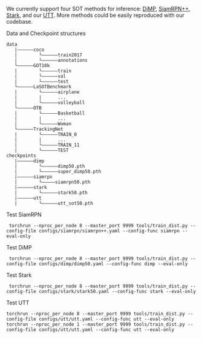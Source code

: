 We currently support four SOT methods for inference: [DiMP](https://github.com/visionml/pytracking), [SiamRPN++](https://github.com/STVIR/pysot), [Stark](https://github.com/researchmm/Stark), and our [UTT](https://arxiv.org/abs/2203.15175). More methods could be easily reproduced with our codebase.

Data and Checkpoint structures
```
data
   |——————coco
   |        └——————train2017
   |        └——————annotations
   └——————GOT10k
   |        └——————train
   |        └——————val
   |        └——————test
   └——————LaSOTBenchmark
   |        └——————airplane
   |        |      ...
   |        └——————volleyball
   └——————OTB
   |        └——————Basketball
   |        |      ...
   |        └——————Woman
   └——————TrackingNet
   |        └——————TRAIN_0
   |        |      ...
   |        └——————TRAIN_11
   |        └——————TEST
checkpoints
   |——————dimp
   |        └——————dimp50.pth
   |        └——————super_dimp50.pth
   |——————siamrpn
   |        └—————siamrpn50.pth
   |——————stark
   |        └——————stark50.pth
   |——————utt
   |        └——————utt_sot50.pth
```

Test SiamRPN
```
 torchrun --nproc_per_node 8 --master_port 9999 tools/train_dist.py --config-file configs/siamrpn/siamrpn++.yaml --config-func siamrpn --eval-only 
```

Test DiMP
```
 torchrun --nproc_per_node 8 --master_port 9999 tools/train_dist.py --config-file configs/dimp/dimp50.yaml --config-func dimp --eval-only 
 ```

Test Stark
```
 torchrun --nproc_per_node 8 --master_port 9999 tools/train_dist.py --config-file configs/stark/stark50.yaml --config-func stark --eval-only
```

Test UTT 
```
torchrun --nproc_per_node 8 --master_port 9999 tools/train_dist.py --config-file configs/utt/utt.yaml --config-func utt --eval-only
torchrun --nproc_per_node 1 --master_port 9999 tools/train_dist.py --config-file configs/utt/utt.yaml --config-func utt --eval-only
```